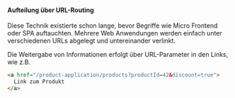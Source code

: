 #### Aufteilung über URL-Routing

Diese Technik existierte schon lange, bevor Begriffe wie Micro Frontend oder SPA auftauchten.
Mehrere Web Anwendungen werden einfach unter verschiedenen URLs abgelegt und untereinander verlinkt.

Die Weitergabe von Informationen erfolgt über URL-Parameter in den Links, wie z.B.

```html
<a href="/product-application/products?productId=42&discount=true">
  Link zum Produkt
</a>
```
